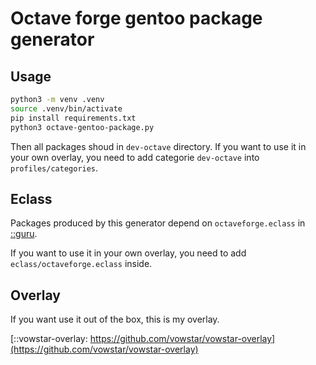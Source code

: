 # Octave forge gentoo package generator

## Usage

```bash
python3 -m venv .venv
source .venv/bin/activate
pip install requirements.txt
python3 octave-gentoo-package.py
```

Then all packages shoud in ``dev-octave`` directory.
If you want to use it in your own overlay, you need to add categorie ``dev-octave`` into ``profiles/categories``.

## Eclass

Packages produced by this generator depend on ``octaveforge.eclass`` in [::guru](https://github.com/gentoo/guru/blob/dev/eclass/octaveforge.eclass).

If you want to use it in your own overlay, you need to add ``eclass/octaveforge.eclass`` inside.

## Overlay

If you want use it out of the box, this is my overlay.

[::vowstar-overlay: https://github.com/vowstar/vowstar-overlay](https://github.com/vowstar/vowstar-overlay)
